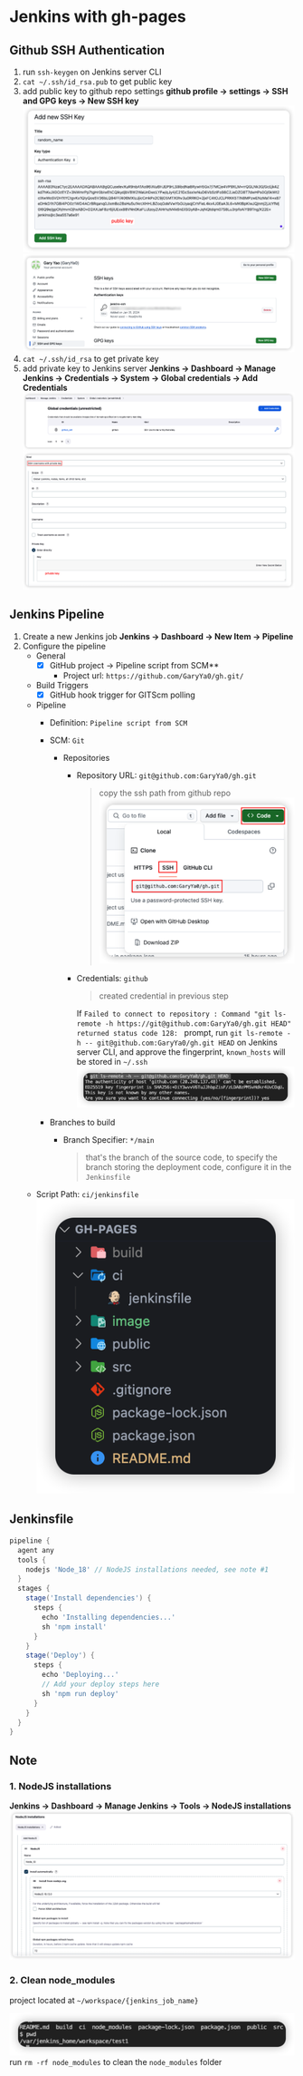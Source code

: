 # Jenkins with gh-pages

## Github SSH Authentication

1. run `ssh-keygen` on Jenkins server CLI
2. `cat ~/.ssh/id_rsa.pub` to get public key
3. add public key to github repo settings
   **github profile → settings → SSH and GPG keys → New SSH key**
   ![1706668167257](image/README/1706668167257.png)
   ![1706668046181](image/README/1706668046181.png)
4. `cat ~/.ssh/id_rsa` to get private key
5. add private key to Jenkins server
   **Jenkins → Dashboard → Manage Jenkins → Credentials → System → Global credentials → Add Credentials**
   ![1706668403685](image/README/1706668403685.png)
   ![1706668516917](image/README/1706668516917.png)

## Jenkins Pipeline

1. Create a new Jenkins job
   **Jenkins → Dashboard → New Item → Pipeline**
2. Configure the pipeline
   - General
     - [X] GitHub project → Pipeline script from SCM**
       - Project url: `https://github.com/GaryYa0/gh.git/`
   - Build Triggers
     - [X] GitHub hook trigger for GITScm polling
   - Pipeline
     - Definition: `Pipeline script from SCM`
     - SCM: `Git`

       - Repositories
         - Repository URL: `git@github.com:GaryYa0/gh.git`

           > copy the ssh path from github repo![1706668970072](image/README/1706668970072.png)
           >
         - Credentials: `github`

           > created credential in previous step
           >

           If `Failed to connect to repository : Command "git ls-remote -h https://git@github.com:GaryYa0/gh.git HEAD" returned status code 128: ` prompt, run `git ls-remote -h -- git@github.com:GaryYa0/gh.git HEAD` on Jenkins server CLI, and approve the fingerprint, `known_hosts` will be stored in `~/.ssh`
           ![1706673251630](image/README/1706673251630.png)
     - Branches to build

       - Branch Specifier: `*/main`
         > that's the branch of the source code, to specify the branch storing the deployment code, configure it in the `Jenkinsfile`
         >
   - Script Path: `ci/jenkinsfile`
     ![1706672824449](image/README/1706672824449.png)

## Jenkinsfile

```Groovy
pipeline {
  agent any
  tools {
    nodejs 'Node_18' // NodeJS installations needed, see note #1
  }
  stages {
    stage('Install dependencies') {
      steps {
        echo 'Installing dependencies...'
        sh 'npm install'
      }
    }
    stage('Deploy') {
      steps {
        echo 'Deploying...'
        // Add your deploy steps here
        sh 'npm run deploy'
      }
    }
  }
}
```

## Note

### 1. NodeJS installations

  **Jenkins → Dashboard → Manage Jenkins → Tools → NodeJS installations**
  ![1706673366641](image/README/1706673366641.png)

### 2. Clean node_modules

  project located at `~/workspace/{jenkins_job_name}`

  ![1706673541799](image/README/1706673541799.png)
  run `rm -rf node_modules` to clean the `node_modules` folder
